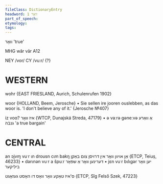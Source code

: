 ```yaml
---
fileClass: DictionaryEntry
headword: וואָר 1
part_of_speech: 
etymology: 
tags: 
---
```

וואָר
'true'

MHG wâr
vār
A12

NEY /vor/
CY /vu:r/ {?}

WESTERN
========

wohr {EAST FRIESLAND, Aurich, Schulenrufen 1902}

woor {HOLLAND, Beem, Jerosche}
	•	Sie sellen ire jooren ouslebben, as das woor is. 'I don't believe any of it.' {Jerosche №407}

iz voα? איז וואָר {WTCP, Dunajská Streda, 47179}
	•	ə vaːrə gəneːvə אַ וואַרע גנבֿה 'a true bargain'

CENTRAL
========

an ɔjvɱ vuˑr ɩn drousn cɩm bakŋ אַן אויוון וואָר אין דרויסן צום באַקן {ETCP, Teiuș, 46233}
	•	dərɩnən vuˑr a špuːr דערינען וואָר אַ שפּאָר
	•	jɛn vuˑr bɩlɩgər יען וואָר ביליקער

ס'איז טאַקע וואָר וואָס דו האָסט געזאָגט {ETCP, Sîg Felső Szek, 47223}

